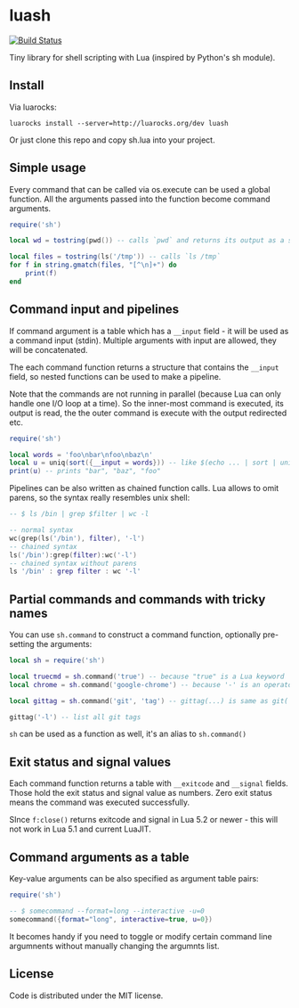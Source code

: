 # luash

[![Build Status](https://travis-ci.org/zserge/luash.svg)](https://travis-ci.org/zserge/luash)

Tiny library for shell scripting with Lua (inspired by Python's sh module).

## Install

Via luarocks:

```
luarocks install --server=http://luarocks.org/dev luash 

```

Or just clone this repo and copy sh.lua into your project.

## Simple usage

Every command that can be called via os.execute can be used a global function.
All the arguments passed into the function become command arguments.

``` lua
require('sh')

local wd = tostring(pwd()) -- calls `pwd` and returns its output as a string

local files = tostring(ls('/tmp')) -- calls `ls /tmp`
for f in string.gmatch(files, "[^\n]+") do
	print(f)
end
```

## Command input and pipelines

If command argument is a table which has a `__input` field - it will be used as
a command input (stdin). Multiple arguments with input are allowed, they will
be concatenated.

The each command function returns a structure that contains the `__input`
field, so nested functions can be used to make a pipeline.

Note that the commands are not running in parallel (because Lua can only handle
one I/O loop at a time). So the inner-most command is executed, its output is
read, the the outer command is execute with the output redirected etc.

``` lua
require('sh')

local words = 'foo\nbar\nfoo\nbaz\n'
local u = uniq(sort({__input = words})) -- like $(echo ... | sort | uniq)
print(u) -- prints "bar", "baz", "foo"
```

Pipelines can be also written as chained function calls. Lua allows to omit parens, so the syntax really resembles unix shell:

``` lua
-- $ ls /bin | grep $filter | wc -l

-- normal syntax
wc(grep(ls('/bin'), filter), '-l')
-- chained syntax
ls('/bin'):grep(filter):wc('-l')
-- chained syntax without parens
ls '/bin' : grep filter : wc '-l'
```

## Partial commands and commands with tricky names

You can use `sh.command` to construct a command function, optionally
pre-setting the arguments:

``` lua
local sh = require('sh')

local truecmd = sh.command('true') -- because "true" is a Lua keyword
local chrome = sh.command('google-chrome') -- because '-' is an operator

local gittag = sh.command('git', 'tag') -- gittag(...) is same as git('tag', ...)

gittag('-l') -- list all git tags
```

`sh` can be used as a function as well, it's an alias to `sh.command()`

## Exit status and signal values

Each command function returns a table with `__exitcode` and `__signal` fields.
Those hold the exit status and signal value as numbers. Zero exit status means
the command was executed successfully.

SInce `f:close()` returns exitcode and signal in Lua 5.2 or newer - this will
not work in Lua 5.1 and current LuaJIT.

## Command arguments as a table

Key-value arguments can be also specified as argument table pairs:

```lua
require('sh')

-- $ somecommand --format=long --interactive -u=0
somecommand({format="long", interactive=true, u=0})
```
It becomes handy if you need to toggle or modify certain command line
argumnents without manually changing the argumnts list.

## License

Code is distributed under the MIT license.
